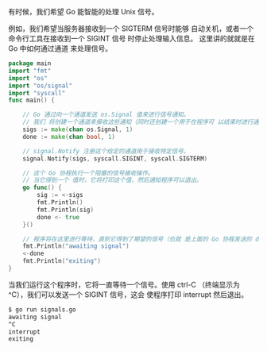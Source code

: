 

有时候，我们希望 Go 能智能的处理 Unix 信号。 

例如，我们希望当服务器接收到一个 SIGTERM 信号时能够 自动关机，或者一个命令行工具在接收到一个 SIGINT 信号 时停止处理输入信息。
这里讲的就就是在 Go 中如何通过通道 来处理信号。

```go
package main
import "fmt"
import "os"
import "os/signal"
import "syscall"
func main() {

    // Go 通过向一个通道发送 os.Signal 值来进行信号通知。
    // 我们 将创建一个通道来接收这些通知（同时还创建一个用于在程序可 以结束时进行通知的通道）。
    sigs := make(chan os.Signal, 1)
    done := make(chan bool, 1)

    // signal.Notify 注册这个给定的通道用于接收特定信号。
    signal.Notify(sigs, syscall.SIGINT, syscall.SIGTERM)

    // 这个 Go 协程执行一个阻塞的信号接收操作。
    // 当它得到一个 值时，它将打印这个值，然后通知程序可以退出。
    go func() {
        sig := <-sigs
        fmt.Println()
        fmt.Println(sig)
        done <- true
    }()

    // 程序将在这里进行等待，直到它得到了期望的信号（也就 是上面的 Go 协程发送的 done 值）然后退出。
    fmt.Println("awaiting signal")
    <-done
    fmt.Println("exiting")
}
```
当我们运行这个程序时，它将一直等待一个信号。使用 ctrl-C （终端显示为 ^C），我们可以发送一个 SIGINT 信号，这会 使程序打印 interrupt 然后退出。

```sh
$ go run signals.go
awaiting signal
^C
interrupt
exiting
```
